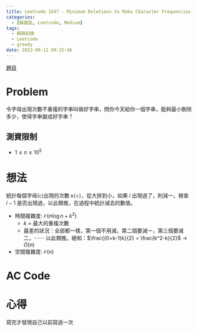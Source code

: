 ```yaml
---
title: Leetcode 1647 - Minimum Deletions to Make Character Frequencies Unique
categories:
  - [解題區, Leetcode, Medium]
tags:
  - 解題紀錄
  - Leetcode
  - greedy
date: 2023-09-12 09:25:46
---
```


[題目](https://leetcode.com/problems/minimum-deletions-to-make-character-frequencies-unique/description/?envType=daily-question&envId=2023-09-12)

# Problem

令字母出現次數不重複的字串叫做好字串，問你今天給你一個字串，能夠最小刪除多少，使得字串變成好字串？

## 測資限制

- $1 \le n \le 10^5$

# 想法

統計每個字母(`c`)出現的次數 `m[c]`，從大排到小，如果 $i$ 出現過了，則減一，檢查 $i-1$ 是否出現過，以此類推，在過程中統計減去的數值。

- 時間複雜度: $\mathcal{O}(n\log{n}+k^2)$
    - $k$ = 最大的重複次數
    - 最差的狀況：全部都一樣，第一個不用減，第二個要減一，第三個要減二，⋯⋯ 以此類推。總和：$\frac{(0+k-1)k}{2} = \frac{k^2-k}{2}$ -> $O(n)$
- 空間複雜度: $\mathcal{O}(n)$

# AC Code

<script src="https://emgithub.com/embed-v2.js?target=https%3A%2F%2Fgithub.com%2Froy4801%2Fsolved_problems%2Fblob%2Fmaster%2Fleetcode%2F1647.cpp%23L18-L54&style=github&type=code&showBorder=on&showLineNumbers=on&showFileMeta=on&showFullPath=on&showCopy=on"></script>

<!-- # 賞析 -->


# 心得

寫完才發現自己以前寫過一次

